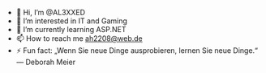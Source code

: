 - 👋 Hi, I’m @AL3XXED
- 👀 I’m interested in IT and Gaming
- 🌱 I’m currently learning ASP.NET
- 📫 How to reach me ah2208@web.de
- ⚡ Fun fact: „Wenn Sie neue Dinge ausprobieren, lernen Sie neue Dinge.“ — Deborah Meier

<!---
AL3XXED/AL3XXED is a ✨ special ✨ repository because its `README.md` (this file) appears on your GitHub profile.
You can click the Preview link to take a look at your changes.
--->
